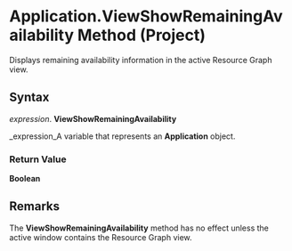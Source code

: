 
# Application.ViewShowRemainingAvailability Method (Project)

Displays remaining availability information in the active Resource Graph view.


## Syntax

 _expression_. **ViewShowRemainingAvailability**

 _expression_A variable that represents an  **Application** object.


### Return Value

 **Boolean**


## Remarks

The  **ViewShowRemainingAvailability** method has no effect unless the active window contains the Resource Graph view.

